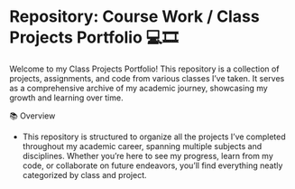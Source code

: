 # Repository: Course Work / Class Projects Portfolio 💻🎞️
Welcome to my Class Projects Portfolio! This repository is a collection of projects, assignments, and code from various classes I’ve taken. It serves as a comprehensive archive of my academic journey, showcasing my growth and learning over time.

📚 Overview

- This repository is structured to organize all the projects I’ve completed throughout my academic career, spanning multiple subjects and disciplines. Whether you’re here to see my progress, learn from my code, or collaborate on future endeavors, you’ll find everything neatly categorized by class and project.
